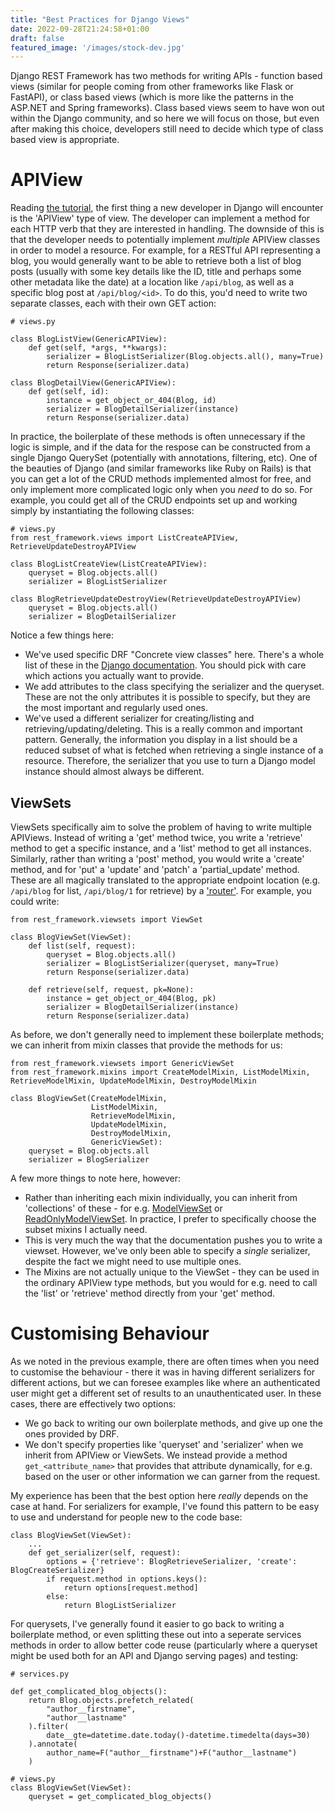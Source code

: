 ```yaml
---
title: "Best Practices for Django Views"
date: 2022-09-28T21:24:58+01:00
draft: false
featured_image: '/images/stock-dev.jpg'
---
```


Django REST Framework has two methods for writing APIs - function based views (similar for people coming from other frameworks like Flask or FastAPI), or class based views (which is more like the patterns in the ASP.NET and Spring frameworks). Class based views seem to have won out within the Django community, and so here we will focus on those, but even after making this choice, developers still need to decide which type of class based view is appropriate. 

# APIView

Reading [the tutorial](https://www.django-rest-framework.org/tutorial/3-class-based-views/), the first thing a new developer in Django will encounter is the 'APIView' type of view. The developer can implement a method for each HTTP verb that they are interested in handling. The downside of this is that the developer needs to potentially implement *multiple* APIView classes in order to model a resource. For example, for a RESTful API representing a blog, you would generally want to be able to retrieve both a list of blog posts (usually with some key details like the ID, title and perhaps some other metadata like the date) at a location like `/api/blog`, as well as a specific blog post at `/api/blog/<id>`. To do this, you'd need to write two separate classes, each with their own GET action:
```python3
# views.py

class BlogListView(GenericAPIView):
    def get(self, *args, **kwargs):
        serializer = BlogListSerializer(Blog.objects.all(), many=True)
        return Response(serializer.data)

class BlogDetailView(GenericAPIView):
    def get(self, id):
        instance = get_object_or_404(Blog, id)
        serializer = BlogDetailSerializer(instance)
        return Response(serializer.data)
```

In practice, the boilerplate of these methods is often unnecessary if the logic is simple, and if the data for the respose can be constructed from a single Django QuerySet (potentially with annotations, filtering, etc). One of the beauties of Django (and similar frameworks like Ruby on Rails) is that you can get a lot of the CRUD methods implemented almost for free, and only implement more complicated logic only when you *need* to do so. For example, you could get all of the CRUD endpoints set up and working simply by instantiating the following classes:

```python3
# views.py
from rest_framework.views import ListCreateAPIView, RetrieveUpdateDestroyAPIView

class BlogListCreateView(ListCreateAPIView):
    queryset = Blog.objects.all()
    serializer = BlogListSerializer

class BlogRetrieveUpdateDestroyView(RetrieveUpdateDestroyAPIView)
    queryset = Blog.objects.all()
    serializer = BlogDetailSerializer
```

Notice a few things here:
* We've used specific DRF "Concrete view classes" here. There's a whole list of these in the [Django documentation](https://www.django-rest-framework.org/api-guide/generic-views/#concrete-view-classes). You should pick with care which actions you actually want to provide.
* We add attributes to the class specifying the serializer and the queryset. These are not the only attributes it is possible to specify, but they are the most important and regularly used ones.
* We've used a different serializer for creating/listing and retrieving/updating/deleting. This is a really common and important pattern. Generally, the information you display in a list should be a reduced subset of what is fetched when retrieving a single instance of a resource. Therefore, the serializer that you use to turn a Django model instance should almost always be different.

## ViewSets

ViewSets specifically aim to solve the problem of having to write multiple APIViews. Instead of writing a 'get' method twice, you write a 'retrieve' method to get a specific instance, and a 'list' method to get all instances. Similarly, rather than writing a 'post' method, you would write a 'create' method, and for 'put' a 'update' and 'patch' a 'partial_update' method. These are all magically translated to the appropriate endpoint location (e.g. `/api/blog` for list, `/api/blog/1` for retrieve) by a ['router'](https://www.django-rest-framework.org/api-guide/routers/). For example, you could write:

```python3
from rest_framework.viewsets import ViewSet

class BlogViewSet(ViewSet):
    def list(self, request):
        queryset = Blog.objects.all()
        serializer = BlogListSerializer(queryset, many=True)
        return Response(serializer.data)

    def retrieve(self, request, pk=None):
        instance = get_object_or_404(Blog, pk)
        serializer = BlogDetailSerializer(instance)
        return Response(serializer.data)
```

As before, we don't generally need to implement these boilerplate methods; we can inherit from mixin classes that provide the methods for us:

```python3
from rest_framework.viewsets import GenericViewSet
from rest_framework.mixins import CreateModelMixin, ListModelMixin, RetrieveModelMixin, UpdateModelMixin, DestroyModelMixin

class BlogViewSet(CreateModelMixin,
                  ListModelMixin,
                  RetrieveModelMixin,
                  UpdateModelMixin,
                  DestroyModelMixin,
                  GenericViewSet):
    queryset = Blog.objects.all
    serializer = BlogSerializer
```

A few more things to note here, however:
* Rather than inheriting each mixin individually, you can inherit from 'collections' of these - for e.g. [ModelViewSet](https://www.django-rest-framework.org/api-guide/viewsets/#modelviewset) or [ReadOnlyModelViewSet](https://www.django-rest-framework.org/api-guide/viewsets/#readonlymodelviewset). In practice, I prefer to specifically choose the subset mixins I actually need.
* This is very much the way that the documentation pushes you to write a viewset. However, we've only been able to specify a *single* serializer, despite the fact we might need to use multiple ones.
* The Mixins are not actually unique to the ViewSet - they can be used in the ordinary APIView type methods, but you would for e.g. need to call the 'list' or 'retrieve' method directly from your 'get' method.

# Customising Behaviour

As we noted in the previous example, there are often times when you need to customise the behaviour - there it was in having different serializers for different actions, but we can foresee examples like where an authenticated user might get a different set of results to an unauthenticated user. In these cases, there are effectively two options:
* We go back to writing our own boilerplate methods, and give up one the ones provided by DRF.
* We don't specify properties like 'queryset' and 'serializer' when we inherit from APIView or ViewSets. We instead provide a method `get_<attribute_name>` that provides that attribute dynamically, for e.g. based on the user or other information we can garner from the request.

My experience has been that the best option here *really* depends on the case at hand. For serializers for example, I've found this pattern to be easy to use and understand for people new to the code base:

```python3
class BlogViewSet(ViewSet):
    ... 
    def get_serializer(self, request):
        options = {'retrieve': BlogRetrieveSerializer, 'create': BlogCreateSerializer}
        if request.method in options.keys():
            return options[request.method]
        else:
            return BlogListSerializer
```

For querysets, I've generally found it easier to go back to writing a boilerplate method, or even splitting these out into a seperate services methods in order to allow better code reuse (particularly where a queryset might be used both for an API and Django serving pages) and testing:

```python3
# services.py

def get_complicated_blog_objects():
    return Blog.objects.prefetch_related(
        "author__firstname",
        "author__lastname"
    ).filter(
        date__gte=datetime.date.today()-datetime.timedelta(days=30)
    ).annotate(
        author_name=F("author__firstname")+F("author__lastname")
    )

# views.py
class BlogViewSet(ViewSet):
    queryset = get_complicated_blog_objects()
```
 
